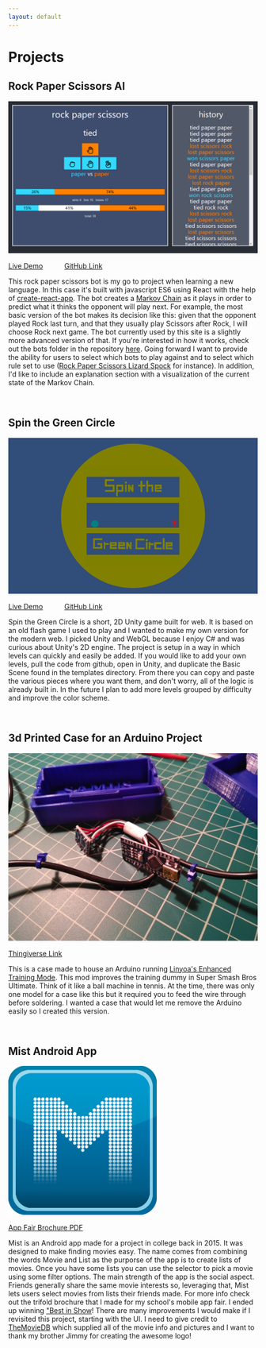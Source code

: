 ```yaml
---
layout: default
---
```


# Projects

## Rock Paper Scissors AI
![](/assets/img/rpsNinja.png)

[Live Demo](https://www.rockpaperscissors.ninja "www.rockpaperscissors.ninja")
&nbsp; &nbsp; &nbsp; &nbsp; &nbsp; 
[GitHub Link](https://github.com/jake-small/rps-ninja "jake-small/rps")

This rock paper scissors bot is my go to project when learning a new language. In this case it's built with javascript ES6 using React with the help of [create-react-app](https://github.com/facebook/create-react-app). The bot creates a [Markov Chain](https://deepai.org/machine-learning-glossary-and-terms/markov-chain) as it plays in order to predict what it thinks the opponent will play next. For example, the most basic version of the bot makes its decision like this: given that the opponent played Rock last turn, and that they usually play Scissors after Rock, I will choose Rock next game. The bot currently used by this site is a slightly more advanced version of that. If you're interested in how it works, check out the bots folder in the repository [here](https://github.com/jake-small/rps-ninja/tree/master/src/services/bots). Going forward I want to provide the ability for users to select which bots to play against and to select which rule set to use ([Rock Paper Scissors Lizard Spock](http://www.samkass.com/theories/RPSSL.html) for instance). In addition, I'd like to include an explanation section with a visualization of the current state of the Markov Chain.

<br />

## Spin the Green Circle
![](/assets/img/SpinTheGreenCircle.png)

[Live Demo](https://www.spinthegreencircle.com "www.spinthegreencircle.com")
&nbsp; &nbsp; &nbsp; &nbsp; &nbsp; 
[GitHub Link](https://github.com/jake-small/spin "jake-small/spin")

Spin the Green Circle is a short, 2D Unity game built for web. It is based on an old flash game I used to play and I wanted to make my own version for the modern web. I picked Unity and WebGL because I enjoy C# and was curious about Unity's 2D engine. The project is setup in a way in which levels can quickly and easily be added. If you would like to add your own levels, pull the code from github, open in Unity, and duplicate the Basic Scene found in the templates directory. From there you can copy and paste the various pieces where you want them, and don't worry, all of the logic is already built in. In the future I plan to add more levels grouped by difficulty and improve the color scheme.

<br />

## 3d Printed Case for an Arduino Project
![](/assets/img/enhancedTrainingModeCase.jpg)

[Thingiverse Link](https://www.thingiverse.com/thing:3999596 "Enhanced Training Mode Case")

This is a case made to house an Arduino running [Linyoa's Enhanced Training Mode](https://github.com/Linyoa/Enhanced-Training-Mode). This mod improves the training dummy in Super Smash Bros Ultimate. Think of it like a ball machine in tennis. At the time, there was only one model for a case like this but it required you to feed the wire through before soldering. I wanted a case that would let me remove the Arduino easily so I created this version.

<br />

## Mist Android App
<img src="/assets/img/mist_1200x1200.png" width="300" />

<a href="/assets/pdf/mist_brochure.pdf">App Fair Brochure PDF</a>

Mist is an Android app made for a project in college back in 2015. It was designed to make finding movies easy. The name comes from combining the words Movie and List as the purporse of the app is to create lists of movies. Once you have some lists you can use the selector to pick a movie using some filter options. The main strength of the app is the social aspect. Friends generally share the same movie interests so, leveraging that, Mist lets users select movies from lists their friends made. For more info check out the trifold brochure that I made for my school's mobile app fair. I ended up winning ["Best in Show](/assets/img/BestInShow.jpg "awkward pic")! There are many improvements I would make if I revisited this project, starting with the UI. I need to give credit to [TheMovieDB](https://www.themoviedb.org/documentation/api?language=en-US) which supplied all of the movie info and pictures and I want to thank my brother Jimmy for creating the awesome logo!


<!-- Potential Future Additions: Arduino Chessboard, Chaos Game, Debris Game -->